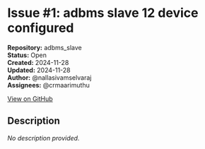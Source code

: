 # Issue #1: adbms slave 12 device configured 

**Repository:** adbms_slave  
**Status:** Open  
**Created:** 2024-11-28  
**Updated:** 2024-11-28  
**Author:** @nallasivamselvaraj  
**Assignees:** @crmaarimuthu  

[View on GitHub](https://github.com/Simtestlab/adbms_slave/issues/1)

## Description

*No description provided.*